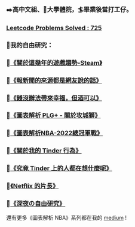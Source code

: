 ### ✒️高中文組、🏀大學體院，🏄畢業後當打工仔。

### [Leetcode Problems Solved : 725](https://leetcode.com/moodoa/)

### 🔭我的自由研究：
### 🔹[《關於這幾年的遊戲趨勢-Steam》](https://medium.com/@genius_peach_oyster_117/%E9%97%9C%E6%96%BC%E9%80%99%E5%B9%BE%E5%B9%B4%E7%9A%84%E9%81%8A%E6%88%B2%E8%B6%A8%E5%8B%A2-steam-c70e37547c28)
### 🔸[《報新聞的來源都是網友說的話》](https://medium.com/@genius_peach_oyster_117/%E5%A0%B1%E6%96%B0%E8%81%9E%E7%9A%84%E4%BE%86%E6%BA%90%E9%83%BD%E6%98%AF%E7%B6%B2%E5%8F%8B%E8%AA%AA%E7%9A%84%E8%A9%B1-9b03d4ddffca)
### 🔹[《錢沒辦法帶來幸福，但酒可以》](https://medium.com/@genius_peach_oyster_117/%E9%8C%A2%E6%B2%92%E8%BE%A6%E6%B3%95%E5%B8%B6%E4%BE%86%E5%B9%B8%E7%A6%8F-%E4%BD%86%E9%85%92%E5%8F%AF%E4%BB%A5-7ead4ac4fffa)
### 🔸[《圖表解析 PLG+ - 關於攻城獅》](https://medium.com/@genius_peach_oyster_117/%E5%9C%96%E8%A1%A8%E8%A7%A3%E6%9E%90-plg-%E9%97%9C%E6%96%BC%E6%94%BB%E5%9F%8E%E7%8D%85-978ad388db1)
### 🔹[《圖表解析NBA-2022總冠軍戰》](https://medium.com/@genius_peach_oyster_117/%E5%9C%96%E8%A1%A8%E8%A7%A3%E6%9E%90nba-2022%E7%B8%BD%E5%86%A0%E8%BB%8D%E6%88%B0-cd034a16765e)
### 🔸[《關於我的 Tinder 行為》](https://medium.com/@genius_peach_oyster_117/%E8%87%AA%E7%94%B1%E7%A0%94%E7%A9%B6-%E9%97%9C%E6%96%BC%E6%88%91%E7%9A%84-tinder-%E8%A1%8C%E7%82%BA-9a974a43bbbd)
### 🔹[《究竟 Tinder 上的人都在想什麼呢》](https://medium.com/@genius_peach_oyster_117/%E8%87%AA%E7%94%B1%E7%A0%94%E7%A9%B6-%E7%A9%B6%E7%AB%9F-tinder-%E4%B8%8A%E7%9A%84%E4%BA%BA%E9%83%BD%E5%9C%A8%E6%83%B3%E4%BB%80%E9%BA%BC%E5%91%A2-f26710740502)
### 🔸[《Netflix 的片長》](https://medium.com/@genius_peach_oyster_117/%E8%87%AA%E7%94%B1%E7%A0%94%E7%A9%B6-netflix-%E7%9A%84%E7%89%87%E9%95%B7-78844f8da61b)
### 🔹[《深夜の自由研究》](https://medium.com/@genius_peach_oyster_117/%E8%87%AA%E7%94%B1%E7%A0%94%E7%A9%B6-%E6%B7%B1%E5%A4%9C%E3%81%AE%E8%87%AA%E7%94%B1%E7%A0%94%E7%A9%B6-1c9ac39f4ba1)


還有更多《圖表解析 NBA》系列都在我的 [medium](https://medium.com/@genius_peach_oyster_117) !


<!--
**moodoa/moodoa** is a ✨ _special_ ✨ repository because its `README.md` (this file) appears on your GitHub profile.

Here are some ideas to get you started:

- 🔭 I’m currently working on ...
- 🌱 I’m currently learning ...
- 👯 I’m looking to collaborate on ...
- 🤔 I’m looking for help with ...
- 💬 Ask me about ...
- 📫 How to reach me: ...
- 😄 Pronouns: ...
- ⚡ Fun fact: ...
-->
